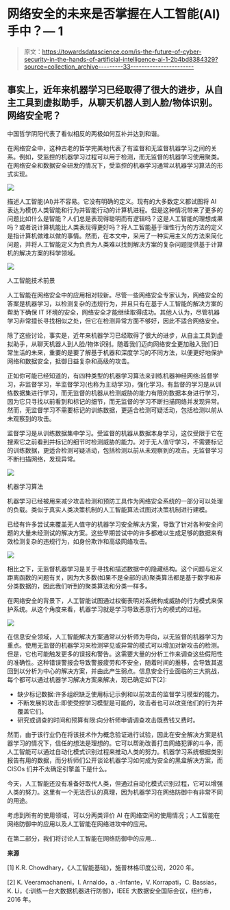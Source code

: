 # 网络安全的未来是否掌握在人工智能(AI)手中？— 1

> 原文：<https://towardsdatascience.com/is-the-future-of-cyber-security-in-the-hands-of-artificial-intelligence-ai-1-2b4bd8384329?source=collection_archive---------33----------------------->

## 事实上，近年来机器学习已经取得了很大的进步，从自主工具到虚拟助手，从聊天机器人到人脸/物体识别。网络安全呢？

中国哲学阴阳代表了看似相反的两极如何互补并达到和谐。

在网络安全中，这种古老的哲学完美地代表了有监督和无监督机器学习之间的关系。例如，受监控的机器学习过程可以用于检测，而无监督的机器学习使用聚类。在网络安全和数据安全研发的情况下，受监控的机器学习通常以机器学习算法的形式实现。

![](img/9229c17192a24139779f93d35e2e49da.png)

描述人工智能(AI)并不容易。它没有明确的定义。现有的大多数定义都试图将 AI 表达为模仿人类智能和行为并智能行动的计算机进程。但是这种情况带来了更多的问题比如什么是智能？人们总是表现得聪明而有逻辑吗？这是人工智能的理想成果吗？或者说计算机能比人类表现得更好吗？将人工智能基于理性行为的方法的定义是指计算机做难以做的事情。然而，在本文中，采用了一种实用主义的方法来简化问题，并将人工智能定义为负责为人类难以找到解决方案的复杂问题提供基于计算机的解决方案的科学领域。

![](img/08b713026d7bcbf8547fc2d8a32f07a2.png)

人工智能技术前景

人工智能在网络安全中的应用相对较新。尽管一些网络安全专家认为，网络安全的答案是机器学习，以检测复杂的违规行为，并且只有在基于人工智能的解决方案的帮助下确保 IT 环境的安全，网络安全才能继续取得成功。其他人认为，尽管机器学习非常擅长寻找相似之处，但它在检测异常方面不够好，因此不适合网络安全。

除了这些讨论，事实是，近年来机器学习已经取得了很大的进步，从自主工具到虚拟助手，从聊天机器人到人脸/物体识别。随着我们迈向网络安全更加融入我们日常生活的未来，重要的是要了解基于机器和深度学习的不同方法，以便更好地保护网络和数据安全，抵御日益复杂和高级的攻击。

正如你可能已经知道的，有四种类型的机器学习算法来训练机器神经网络:监督学习，非监督学习，半监督学习(也称为主动学习)，强化学习。有监督的学习是从训练数据集进行学习，而无监督的机器从检测威胁的能力有限的数据本身进行学习，因为它只寻找以前看到和标记的细节，而无监督的学习不断扫描网络并发现异常。然而，无监督学习不需要标记的训练数据，更适合检测可疑活动，包括检测以前从未观察到的攻击。

监督学习是从训练数据集中学习。受监督的机器从数据本身学习，这仅受限于它在搜索它之前看到并标记的细节时检测威胁的能力。对于无人值守学习，不需要标记的训练数据，更适合检测可疑活动，包括检测以前从未观察到的攻击。无监督学习不断扫描网络，发现异常。

![](img/6c867124df10c05812a43fc209bf6f74.png)

机器学习算法

机器学习已经被用来减少攻击检测和预防工具作为网络安全系统的一部分可以处理的负载。类似于真实人类决策机制的人工智能算法试图对决策机制进行建模。

已经有许多尝试来覆盖无人值守的机器学习安全解决方案，导致了针对各种安全问题的大量未经测试的解决方案。这些早期尝试中的许多都难以生成足够的数据来有效检测复杂的违规行为，如身份欺诈和高级网络攻击。

![](img/7946fdb476e47b9f5a8912d5f2061efe.png)

相比之下，无监督机器学习是关于寻找和描述数据中的隐藏结构。这个问题与定义距离函数的问题有关，因为大多数(如果不是全部的话)聚类算法都是基于数字和非分类数据的，因此我们听到的聚类算法和分类一样多。

在网络安全的背景下，人工智能试图通过权衡表明对系统构成威胁的行为模式来保护系统。从这个角度来看，机器学习就是学习导致恶意行为的模式的过程。

![](img/808629238fabe931a4011896dd3b3fce.png)

在信息安全领域，人工智能解决方案通常以分析师为导向，以无监督的机器学习为重点。使用无监督的机器学习来检测罕见或异常的模式可以增加对新攻击的检测。但是，它也可能触发更多的误报和警告。这需要大量的分析工作来调查这些假阳性的准确性。这种错误警报会导致警报疲劳和不安全，随着时间的推移，会导致其返回到以分析为中心的解决方案，并由此产生弱点。信息安全行业面临的三大挑战，每个都可以通过机器学习解决方案来解决，现已确定如下[2]:

*   缺少标记数据:许多组织缺乏使用标记示例和以前攻击的监督学习模型的能力。
*   不断发展的攻击:即使受控学习模型是可能的，攻击者也可以改变他们的行为并覆盖它们。
*   研究或调查的时间和预算有限:向分析师申请调查攻击既费钱又费时。

然而，由于该行业仍在将该技术作为概念验证进行试验，因此在安全解决方案是机器学习的情况下，信任的想法是理想的。它可以帮助改善打击网络犯罪的斗争，而人工智能可以通过自动化模式识别过程来推动人类的努力。机器学习系统根据类别报告有用的数据，而分析师们公开谈论机器学习如何成为安全的黑盒解决方案，而 CISOs 们并不太确定引擎盖下是什么。

今天，人工智能还没有准备好取代人类，但通过自动化模式识别过程，它可以增强人类的努力。这里有一个无法否认的真理，因为机器学习在网络防御中有非常不同的用途。

考虑到所有的使用领域，可以分两类评价 AI 在网络空间的使用情况；人工智能在网络防御中的应用以及人工智能在网络进攻中的应用。

在第二部分，我们将讨论人工智能在网络防御中的应用…

**来源**

[1] K.R. Chowdhary，《人工智能基础》，施普林格印度公司，2020 年。

[2] K. Veeramachaneni，I. Arnaldo，a .-Infante，V. Korrapati，C. Bassias，K. Li，《:训练一台大数据机器进行防御》，IEEE 大数据安全国际会议，纽约市，2016 年。
